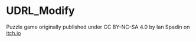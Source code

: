 # UDRL_Modify
Puzzle game originally published under CC BY-NC-SA 4.0 by Ian Spadin on [itch.io](https://ian-spadin.itch.io/udlr-modify)
